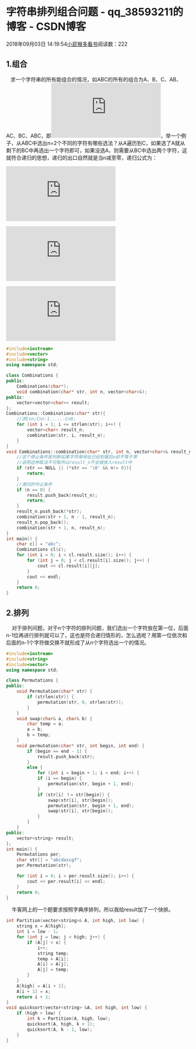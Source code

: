 # 字符串排列组合问题 - qq_38593211的博客 - CSDN博客





2018年09月03日 14:19:54[小屁猴多看书](https://me.csdn.net/qq_38593211)阅读数：222








## 1.组合

   求一个字符串的所有能组合的情况，如ABC的所有的组合为A、B、C、AB、AC、BC、ABC，即![C^{m}_{m}+C^{m-1}_{m}......+C^{0}_{m}](https://private.codecogs.com/gif.latex?C%5E%7Bm%7D_%7Bm%7D&plus;C%5E%7Bm-1%7D_%7Bm%7D......&plus;C%5E%7B0%7D_%7Bm%7D)，举一个例子，从ABC中选出n=2个不同的字符有哪些选法？从A遍历到C，如果选了A就从剩下的BC中再选出一个字符即可，如果没选A，则需要从BC中选出两个字符，这就符合递归的思想，递归的出口自然就是当n减至零，递归公式为：

![C\in Str:](https://private.codecogs.com/gif.latex?C%5Cin%20Str%3A)

![if(C):combination(str + 1, n - 1);](https://private.codecogs.com/gif.latex?if%28C%29%3Acombination%28str%20&plus;%201%2C%20n%20-%201%29%3B)

![if(!C):combination(str + 1, n);](https://private.codecogs.com/gif.latex?if%28%21C%29%3Acombination%28str%20&plus;%201%2C%20n%29%3B)

```cpp
#include<iostream>
#include<vector>
#include<string>
using namespace std;

class Combinations {
public:
	Combinations(char*);
	void combination(char* str, int n, vector<char>&);
public:
	vector<vector<char>> result; 
};
Combinations::Combinations(char* str){
	//求Cnn;Cnn-1......Cn0;
	for (int i = 1; i <= strlen(str); i++) {
		vector<char> result_n;
		combination(str, i, result_n);
	}
}
void Combinations::combination(char* str, int n, vector<char>& result_n) {
	//这个停止条件是判断如果字符串地址已经到最后n却不等于零
	//说明这种取法不可取所以result_n不会被放入result中
	if (str == NULL || (*str == '\0' && n!= 0)){
		return;
	}
	//递归的中止条件
	if (n == 0) {
		result.push_back(result_n);
		return;
	}
	result_n.push_back(*str);
	combination(str + 1, n - 1, result_n);
	result_n.pop_back();
	combination(str + 1, n, result_n);
}
int main() {
	char c[] = "abc";
	Combinations cl(c);
	for (int i = 0; i < cl.result.size(); i++) {
		for (int j = 0; j < cl.result[i].size(); j++) {
			cout << cl.result[i][j];
		}
		cout << endl;
	}
	return 0;
}
```

## 2.排列

    对于排列问题，对于n个字符的排列问题，我们选出一个字符放在第一位，后面n-1位再进行排列就可以了，这也是符合递归情形的，怎么选呢？用第一位依次和后面的n-1个字符做交换不就形成了从n个字符选出一个的情况。

```cpp
#include<iostream>
#include<string>
#include<vector>
using namespace std;

class Permutations {
public:
	void Permutation(char* str) {
		if (strlen(str)) {
			permutation(str, 0, strlen(str));
		}
	}
	void swap(char& a, char& b) {
		char temp = a;
		a = b;
		b = temp;
	}
	void permutation(char* str, int begin, int end) {
		if (begin == end - 1) {
			result.push_back(str);
		}
		else {
		    for (int i = begin + 1; i < end; i++) {
			if (i == begin) {
			    permutation(str, begin + 1, end);
			}
			if (str[i] ！= str[begin]) {
			    swap(str[i], str[begin]);
			    permutation(str, begin + 1, end);
			    swap(str[i], str[begin]);
			}
		}
	}
public:
	vector<string> result;
};
int main() {
	Permutations per;
	char str[] = "abcdascgf";
	per.Permutation(str);

	for (int i = 0; i < per.result.size(); i++) {
		cout << per.result[i] << endl;
	}
	return 0;
}
```

    牛客网上的一个题要求按照字典序排列，所以我给result加了一个快排。

```cpp
int Partition(vector<string>& A, int high, int low) {
	string x = A[high];
	int i = low - 1;
	for (int j = low; j < high; j++) {
		if (A[j] < x) {
			i++;
			string temp;
			temp = A[i];
			A[i] = A[j];
			A[j] = temp;
		}
	}
	A[high] = A[i + 1];
	A[i + 1] = x;
	return i + 1;
}
void quicksort(vector<string> &A, int high, int low) {
	if (high > low) {
		int k = Partition(A, high, low);
		quicksort(A, high, k + 1);
		quicksort(A, k - 1, low);
	}
}
```





